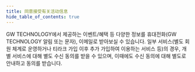 ```yaml
---
title: 同意接受有关活动信息
hide_table_of_contents: true
---
```


GW TECHNOLOGY에서 제공하는 이벤트/혜택 등 다양한 정보를 휴대전화(GW TECHNOLOGY 알림 또는 문자), 이메일로 받아보실 수 있습니다. 일부 서비스(별도 회원 체계로 운영하거나 티라크 가입 이후 추가 가입하여 이용하는 서비스 등)의 경우, 개별 서비스에 대해 별도 수신 동의를 받을 수 있으며, 이때에도 수신 동의에 대해 별도로 안내하고 동의를 받습니다.